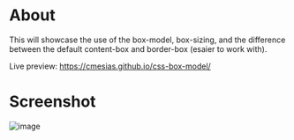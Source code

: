 # About
This will showcase the use of the box-model, box-sizing, and the difference between the default content-box and border-box (esaier to work with).

Live preview: https://cmesias.github.io/css-box-model/

# Screenshot
![image](https://github.com/cmesias/css-box-model/assets/17791454/2a1eb103-1b7d-4fc3-8c85-e8de7b6ecc20)

